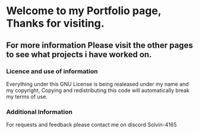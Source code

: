 # Welcome to my Portfolio page, Thanks for visiting.

## For more information Please visit the other pages to see what projects i have worked on.

### Licence and use of information

Everything under this GNU License is being realeased under my name and my copyright, Copying and redistributing this code will automatically break my terms of use.

### Additional Information

For requests and feedback please contact me on discord Solvin-4165